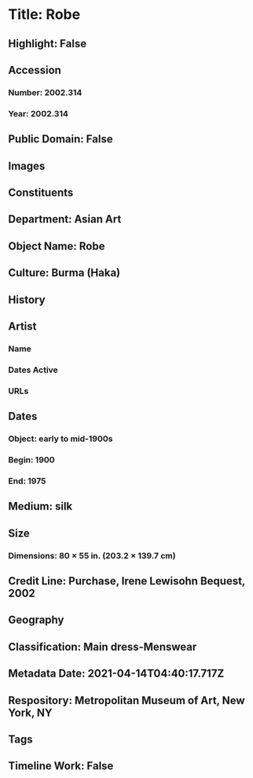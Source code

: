 # Title: Robe
## Highlight: False
## Accession
### Number: 2002.314
### Year: 2002.314
## Public Domain: False
## Images
## Constituents
## Department: Asian Art
## Object Name: Robe
## Culture: Burma (Haka)
## History
## Artist
### Name
### Dates Active
### URLs
## Dates
### Object: early to mid-1900s
### Begin: 1900
### End: 1975
## Medium: silk
## Size
### Dimensions: 80 × 55 in. (203.2 × 139.7 cm)
## Credit Line: Purchase, Irene Lewisohn Bequest, 2002
## Geography
## Classification: Main dress-Menswear
## Metadata Date: 2021-04-14T04:40:17.717Z
## Respository: Metropolitan Museum of Art, New York, NY
## Tags
## Timeline Work: False
